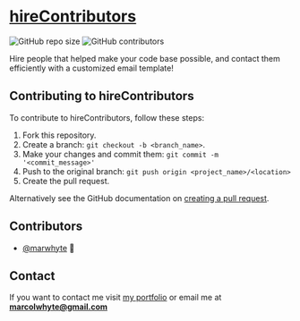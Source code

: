 # [hireContributors](https://www.hirecontributors.club/)

![GitHub repo size](https://img.shields.io/github/repo-size/marwhyte/packageJSONemployer)
![GitHub contributors](https://img.shields.io/github/contributors/marwhyte/packageJSONemployer)

Hire people that helped make your code base possible, and contact them efficiently with a customized email template!



## Contributing to hireContributors

To contribute to hireContributors, follow these steps:

1. Fork this repository.
2. Create a branch: `git checkout -b <branch_name>`.
3. Make your changes and commit them: `git commit -m '<commit_message>'`
4. Push to the original branch: `git push origin <project_name>/<location>`
5. Create the pull request.

Alternatively see the GitHub documentation on [creating a pull request](https://help.github.com/en/github/collaborating-with-issues-and-pull-requests/creating-a-pull-request).

## Contributors

- [@marwhyte](https://github.com/marwhyte) 📖

## Contact

If you want to contact me visit [my portfolio](http://marcowhyte.com) or email me at **marcolwhyte@gmail.com**
